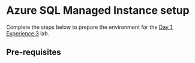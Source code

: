 # Azure SQL Managed Instance setup

Complete the steps below to prepare the environment for the [Day 1, Experience 3](../../../day1-exp3/) lab.

## Pre-requisites
